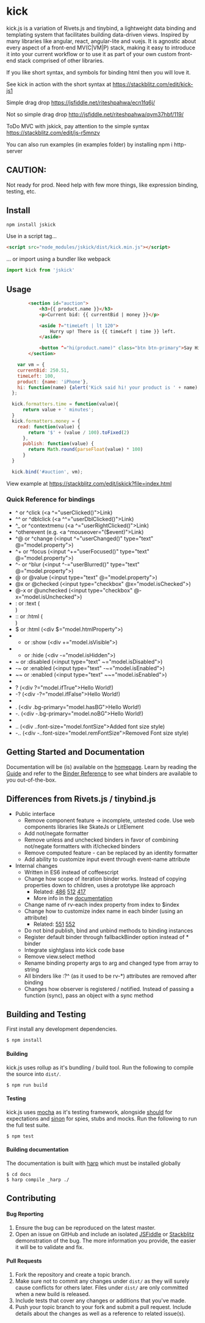 # kick

kick.js is a variation of Rivets.js and tinybind, a lightweight data binding and templating system that facilitates building data-driven views. Inspired by many libraries like angular, react, angular-lite and vuejs. It is agnostic about every aspect of a front-end MV(C|VM|P) stack, making it easy to introduce it into your current workflow or to use it as part of your own custom front-end stack comprised of other libraries.

If you like short syntax, and symbols for binding html then you will love it.

See kick in action with the short syntax at https://stackblitz.com/edit/kick-js1

Simple drag drop https://jsfiddle.net/riteshpahwa/ecn1fq6j/

Not so simple drag drop http://jsfiddle.net/riteshpahwa/qym37hbf/119/

ToDo MVC with jskick, pay attention to the simple syntax https://stackblitz.com/edit/js-r5mnzv

You can also run examples (in examples folder) by installing npm i http-server

## CAUTION: 

Not ready for prod. Need help with few more things, like expression binding, testing, etc.


## Install

```bash
npm install jskick
```

Use in a script tag...

```html
<script src="node_modules/jskick/dist/kick.min.js"></script>
```

... or import using a bundler like webpack

```javascript
import kick from 'jskick'
```


## Usage

```html
		<section id="auction">
			<h3>{{ product.name }}</h3>
			<p>Current bid: {{ currentBid | money }}</p>

			<aside ?="timeLeft | lt 120">
				Hurry up! There is {{ timeLeft | time }} left.
			</aside>

			<button ^="hi(product.name)" class="btn btn-primary">Say Hi!</button> 
		</section>
```

```javascript
	var vm = {
    currentBid: 250.51, 
    timeLeft: 100, 
    product: {name: 'iPhone'}, 
    hi: function(name) {alert('Kick said hi! your product is ' + name); } 
  };

  kick.formatters.time = function(value){ 
      return value + ' minutes'; 
  }
  kick.formatters.money = {
    read: function(value) {
        return '$' + (value / 100).toFixed(2)
      },
      publish: function(value) {
        return Math.round(parseFloat(value) * 100)
      }
  }

  kick.bind('#auction', vm);

```
View example at https://stackblitz.com/edit/jskick?file=index.html


### Quick Reference for bindings
* ^ or ^click (<a ^="userClicked()">Link</a>)
* ^^ or ^dblclick (<a ^^="userDblClicked()">Link</a>)
* ^_ or ^contextmenu (<a ^="userRightClicked()">Link</a>)
* ^otherevent (e.g. <a ^mouseover="($event)">Link</a>)
* ^@ or ^change (<input ^="userChanged()" type="text" @="model.property"></input>)
* ^+ or ^focus (<input ^+="userFocused()" type="text" @="model.property"></input>)
* ^- or ^blur (<input ^-="userBlurred()" type="text" @="model.property"></input>)
* @ or @value (<input type="text" @="model.property"></input>)
* @x or @checked (<input type="checkbox" @x="model.isChecked"></input>)
* @-x or @unchecked (<input type="checkbox" @-x="model.isUnchecked"></input>)
* : or :text (<div :="model.textProperty"></div>)
* :: or :html (<div ::="model.htmlProperty"></div>)
* $ or :html (<div $="model.htmlProperty"></div>)
* + or :show (<div +="model.isVisible"></div>)
* - or :hide (<div -="model.isHidden"></div>)
* ~ or :disabled (<input type="text" ~="model.isDisabled"></input>)
* -~ or :enabled (<input type="text" -~="model.isEnabled"></input>)
* ~~ or :enabled (<input type="text" ~~="model.isEnabled"></input>)
* 
* ? (<div ?="model.ifTrue">Hello World!</div>)
* -? (<div -?="model.ifFalse">Hello World!</div>)
* 
* . (<div .bg-primary="model.hasBG">Hello World!</div>)
* -. (<div -.bg-primary="model.noBG">Hello World!</div>)
* 
* .. (<div ..font-size="model.fontSize">Added font size style</div>)
* -.. (<div -..font-size="model.remFontSize">Removed Font size style</div>)

## Getting Started and Documentation

Documentation will be (is) available on the [homepage](http://radkick.github.io/jskick/). Learn by reading the [Guide](http://radkick.github.io/jskick/docs/guide/) and refer to the [Binder Reference](http://radkick.github.io/jskick/docs/reference/) to see what binders are available to you out-of-the-box.

## Differences from Rivets.js / tinybind.js

* Public interface
  * Remove component feature -> incomplete, untested code. Use web components libraries like SkateJs or LitElement
  * Add not/negate formatter
  * Remove unless and unchecked binders in favor of combining not/negate formatters with if/checked binders
  * Remove computed feature - can be replaced by an identity formatter
  * Add ability to customize input event through event-name attribute
* Internal changes
  * Written in ES6 instead of coffeescript
  * Change how scope of iteration binder works. Instead of copying properties down to children, uses a prototype like approach
    * Related: [486](https://github.com/mikeric/rivets/issues/486) [512](https://github.com/mikeric/rivets/issues/512) [417](https://github.com/mikeric/rivets/pull/417)
    * More info in the [documentation](https://radkick.github.io/kick/docs/reference/#each-[item])
  * Change name of rv-each index property from index to $index
  * Change how to customize index name in each binder (using an attribute)
    * Related: [551](https://github.com/mikeric/rivets/issues/551) [552](https://github.com/mikeric/rivets/pull/552)
  * Do not bind publish, bind and unbind methods to binding instances
  * Register default binder through fallbackBinder option instead of * binder
  * Integrate sightglass into kick code base
  * Remove view.select method
  * Rename binding property args to arg and changed type from array to string
  * All binders like :?^ (as it used to be rv-*) attributes are removed after binding
  * Changes how observer is registered / notified. Instead of passing a function (sync), pass an object with a sync method


## Building and Testing

First install any development dependencies.

```
$ npm install
```

#### Building

kick.js uses rollup as it's bundling / build tool. Run the following to compile the source into `dist/`.

```
$ npm run build
```

#### Testing

kick.js uses [mocha](http://visionmedia.github.io/mocha/) as it's testing framework, alongside [should](https://github.com/visionmedia/should.js/) for expectations and [sinon](http://sinonjs.org/) for spies, stubs and mocks. Run the following to run the full test suite.

```
$ npm test
```

#### Building documentation

The documentation is built with [harp](http://harpjs.com/) which must be installed globally

```
$ cd docs
$ harp compile _harp ./
```


## Contributing

#### Bug Reporting

1. Ensure the bug can be reproduced on the latest master.
2. Open an issue on GitHub and include an isolated [JSFiddle](http://jsfiddle.net/) or [Stackblitz](https://stackblitz.com) demonstration of the bug. The more information you provide, the easier it will be to validate and fix.

#### Pull Requests

1. Fork the repository and create a topic branch.
3. Make sure not to commit any changes under `dist/` as they will surely cause conflicts for others later. Files under `dist/` are only committed when a new build is released.
4. Include tests that cover any changes or additions that you've made.
5. Push your topic branch to your fork and submit a pull request. Include details about the changes as well as a reference to related issue(s).
